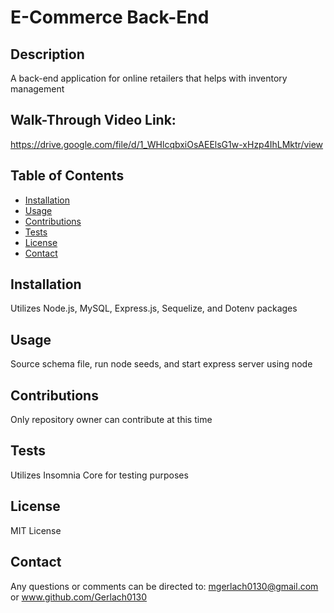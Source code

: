   # E-Commerce Back-End

  ## Description

  A back-end application for online retailers that helps with inventory management

  ## Walk-Through Video Link:

  https://drive.google.com/file/d/1_WHlcqbxiOsAEElsG1w-xHzp4IhLMktr/view

  ## Table of Contents
  * [Installation](#installation)
  * [Usage](#usage)
  * [Contributions](#contributions)
  * [Tests](#tests)
  * [License](#license)
  * [Contact](#contact)

  
  ## Installation

  Utilizes Node.js, MySQL, Express.js, Sequelize, and Dotenv packages

  ## Usage

  Source schema file, run node seeds, and start express server using node

  ## Contributions

  Only repository owner can contribute at this time

  ## Tests

  Utilizes Insomnia Core for testing purposes

  ## License

  MIT License

  ## Contact

  Any questions or comments can be directed to: mgerlach0130@gmail.com or www.github.com/Gerlach0130